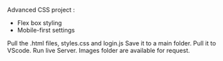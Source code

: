 Advanced CSS project :
  - Flex box styling
  - Mobile-first settings

Pull the .html files, styles.css and login.js
Save it to a main folder.
Pull it to VScode.
Run live Server.
Images folder are available for request.
